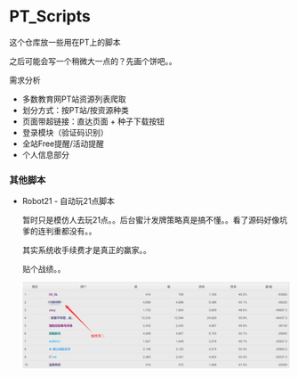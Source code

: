 # PT_Scripts
这个仓库放一些用在PT上的脚本

之后可能会写一个稍微大一点的？先画个饼吧。。



需求分析

- 多数教育网PT站资源列表爬取
- 划分方式：按PT站/按资源种类
- 页面带超链接：直达页面 + 种子下载按钮
- 登录模块（验证码识别）
- 全站Free提醒/活动提醒
- 个人信息部分



### 其他脚本

- Robot21 - 自动玩21点脚本

  暂时只是模仿人去玩21点。。后台蜜汁发牌策略真是搞不懂。。看了源码好像坑爹的连判重都没有。。

  其实系统收手续费才是真正的赢家。。

  贴个战绩。。

  ![战绩](Robot21/21.png)

